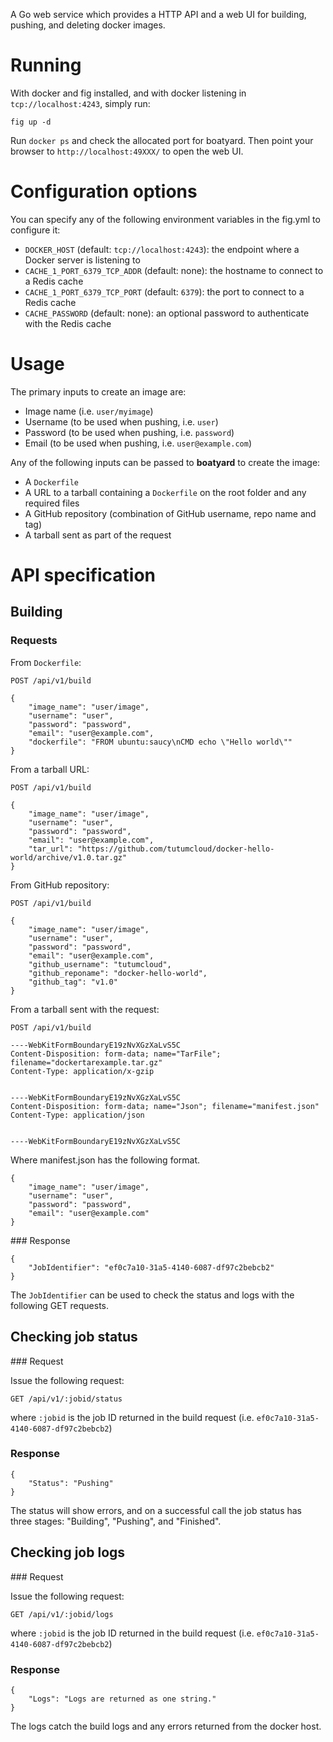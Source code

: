 A Go web service which provides a HTTP API and a web UI for building, pushing, and deleting docker images.

# Running

With docker and fig installed, and with docker listening in `tcp://localhost:4243`, simply run:

	fig up -d

Run `docker ps` and check the allocated port for boatyard. Then point your browser to `http://localhost:49XXX/` to open the web UI.

# Configuration options

You can specify any of the following environment variables in the fig.yml to configure it:

* `DOCKER_HOST` (default: `tcp://localhost:4243`): the endpoint where a Docker server is listening to
* `CACHE_1_PORT_6379_TCP_ADDR` (default: none): the hostname to connect to a Redis cache
* `CACHE_1_PORT_6379_TCP_PORT` (default: `6379`): the port to connect to a Redis cache
* `CACHE_PASSWORD` (default: none): an optional password to authenticate with the Redis cache

# Usage

The primary inputs to create an image are:

* Image name (i.e. `user/myimage`)
* Username (to be used when pushing, i.e. `user`)
* Password (to be used when pushing, i.e. `password`)
* Email (to be used when pushing, i.e. `user@example.com`)

Any of the following inputs can be passed to **boatyard** to create the image:

* A `Dockerfile`
* A URL to a tarball containing a `Dockerfile` on the root folder and any required files
* A GitHub repository (combination of GitHub username, repo name and tag)
* A tarball sent as part of the request

# API specification

## Building

### Requests

From `Dockerfile`:

	POST /api/v1/build

	{
		"image_name": "user/image",
		"username": "user",
		"password": "password",
		"email": "user@example.com",
		"dockerfile": "FROM ubuntu:saucy\nCMD echo \"Hello world\""
	}

From a tarball URL:

	POST /api/v1/build

	{
		"image_name": "user/image",
		"username": "user",
		"password": "password",
		"email": "user@example.com",
		"tar_url": "https://github.com/tutumcloud/docker-hello-world/archive/v1.0.tar.gz"
	}

From GitHub repository:

	POST /api/v1/build

	{
		"image_name": "user/image",
		"username": "user",
		"password": "password",
		"email": "user@example.com",
		"github_username": "tutumcloud",
		"github_reponame": "docker-hello-world",
		"github_tag": "v1.0"
	}

From a tarball sent with the request:

	POST /api/v1/build
	
	----WebKitFormBoundaryE19zNvXGzXaLvS5C
	Content-Disposition: form-data; name="TarFile"; filename="dockertarexample.tar.gz"
	Content-Type: application/x-gzip
	
	
	----WebKitFormBoundaryE19zNvXGzXaLvS5C
	Content-Disposition: form-data; name="Json"; filename="manifest.json"
	Content-Type: application/json
	
	
	----WebKitFormBoundaryE19zNvXGzXaLvS5C	
		
Where manifest.json has the following format. 

	{
		"image_name": "user/image",
		"username": "user",
		"password": "password",
		"email": "user@example.com"
	}
	

### Response

	{
		"JobIdentifier": "ef0c7a10-31a5-4140-6087-df97c2bebcb2"
	}

The `JobIdentifier` can be used to check the status and logs with the following GET requests.

## Checking job status

### Request

Issue the following request:

	GET /api/v1/:jobid/status

where `:jobid` is the job ID returned in the build request (i.e. `ef0c7a10-31a5-4140-6087-df97c2bebcb2`)

### Response

	{
		"Status": "Pushing"
	}

The status will show errors, and on a successful call the job status has three stages: "Building", "Pushing", and "Finished".

## Checking job logs

### Request

Issue the following request:

	GET /api/v1/:jobid/logs

where `:jobid` is the job ID returned in the build request (i.e. `ef0c7a10-31a5-4140-6087-df97c2bebcb2`)

### Response
	
	{
 		"Logs": "Logs are returned as one string."
	}
	
The logs catch the build logs and any errors returned from the docker host. 
